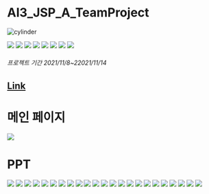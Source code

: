
# AI3_JSP_A_TeamProject <a id="cylinder">
![cylinder](https://capsule-render.vercel.app/api?type=cylinder&color=auto&text=AI3%20jsp%20TeamProject&&fontAlignY=45&fontSize=40&height=150&animation=scaleIng&desc=21.11.8~11.13&descAlignY=70)  

<img src="https://img.shields.io/badge/Github-181717?style=for-the-badge&logo=github&logoColor=white">
<img src="https://img.shields.io/badge/HTML5-E34F26?style=for-the-badge&logo=html5&logoColor=white">
<img src="https://img.shields.io/badge/CSS3-1572B6?style=for-the-badge&logo=css3&logoColor=white">
<img src="https://img.shields.io/badge/Bootstrap-7952B3?style=for-the-badge&logo=bootstrap&logoColor=white">
<img src="https://img.shields.io/badge/JAVA-007396?style=for-the-badge&logo=java&logoColor=white">
<img src="https://img.shields.io/badge/Eclipse-2c2255?style=for-the-badge&logo=eclipse&logoColor=white">
<img src="https://img.shields.io/badge/Tomcat-F8DC75?style=for-the-badge&logo=ApacheTomcat&logoColor=white">  
<img src="https://img.shields.io/badge/Mysql-4479A1?style=for-the-badge&logo=mysql&logoColor=white">
  
###### 프로젝트 기간 2021/11/8~22021/11/14

  ## [Link](https://gyuhwan.com)
  
# 메인 페이지
  ![](https://github.com/gyu-hwan/AI3_JSP_A_TeamProject/blob/main/DB/C.jpg?raw=true)
# PPT
  ![](https://github.com/gyu-hwan/AI3_JSP_A_TeamProject/blob/main/PPT/0001.jpg?raw=true)
  ![](https://github.com/gyu-hwan/AI3_JSP_A_TeamProject/blob/main/PPT/0002.jpg?raw=true)
  ![](https://github.com/gyu-hwan/AI3_JSP_A_TeamProject/blob/main/PPT/0003.jpg?raw=true)
  ![](https://github.com/gyu-hwan/AI3_JSP_A_TeamProject/blob/main/PPT/0004.jpg?raw=true)
  ![](https://github.com/gyu-hwan/AI3_JSP_A_TeamProject/blob/main/PPT/0005.jpg?raw=true)
  ![](https://github.com/gyu-hwan/AI3_JSP_A_TeamProject/blob/main/PPT/0006.jpg?raw=true)
  ![](https://github.com/gyu-hwan/AI3_JSP_A_TeamProject/blob/main/PPT/0007.jpg?raw=true)
  ![](https://github.com/gyu-hwan/AI3_JSP_A_TeamProject/blob/main/PPT/0008.jpg?raw=true)
  ![](https://github.com/gyu-hwan/AI3_JSP_A_TeamProject/blob/main/PPT/0009.jpg?raw=true)
  ![](https://github.com/gyu-hwan/AI3_JSP_A_TeamProject/blob/main/PPT/0010.jpg?raw=true)
  ![](https://github.com/gyu-hwan/AI3_JSP_A_TeamProject/blob/main/PPT/0011.jpg?raw=true)
  ![](https://github.com/gyu-hwan/AI3_JSP_A_TeamProject/blob/main/PPT/0012.jpg?raw=true)
  ![](https://github.com/gyu-hwan/AI3_JSP_A_TeamProject/blob/main/PPT/0013.jpg?raw=true)
  ![](https://github.com/gyu-hwan/AI3_JSP_A_TeamProject/blob/main/PPT/0014.jpg?raw=true)
  ![](https://github.com/gyu-hwan/AI3_JSP_A_TeamProject/blob/main/PPT/0015.jpg?raw=true)
  ![](https://github.com/gyu-hwan/AI3_JSP_A_TeamProject/blob/main/PPT/0016.jpg?raw=true)
  ![](https://github.com/gyu-hwan/AI3_JSP_A_TeamProject/blob/main/PPT/0017.jpg?raw=true)
  ![](https://github.com/gyu-hwan/AI3_JSP_A_TeamProject/blob/main/PPT/0018.jpg?raw=true)
  ![](https://github.com/gyu-hwan/AI3_JSP_A_TeamProject/blob/main/PPT/0019.jpg?raw=true)
  ![](https://github.com/gyu-hwan/AI3_JSP_A_TeamProject/blob/main/PPT/0020.jpg?raw=true)
  ![](https://github.com/gyu-hwan/AI3_JSP_A_TeamProject/blob/main/PPT/0021.jpg?raw=true)
  ![](https://github.com/gyu-hwan/AI3_JSP_A_TeamProject/blob/main/PPT/0022.jpg?raw=true)
  ![](https://github.com/gyu-hwan/AI3_JSP_A_TeamProject/blob/main/PPT/0023.jpg?raw=true)
  
  
  
